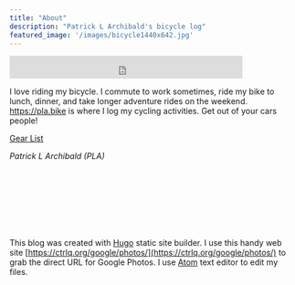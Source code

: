 ```yaml
---
title: "About"
description: "Patrick L Archibald's bicycle log"
featured_image: '/images/bicycle1440x642.jpg'
---
```


<iframe src="https://duckduckgo.com/search.html?site=pla.bike&prefill=Search pla.bike" style="overflow:hidden;margin:0;padding:0;width:408px;height:40px;" frameborder="0"></iframe>

I love riding my bicycle. I commute to work sometimes, ride my bike to lunch, dinner, and take longer adventure rides on the weekend. https://pla.bike is where I log my cycling activities. Get out of your cars people!

[Gear List](/about/gear/)

_Patrick L Archibald (PLA)_

<p style="font-size:3em">&nbsp;</p>


This blog was created with [Hugo](https://gohugo.io/) static site builder. I use this handy web site  [https://ctrlq.org/google/photos/](https://ctrlq.org/google/photos/) to grab the direct URL for Google Photos. I use [Atom](https://atom.io/) text editor to edit my files.
